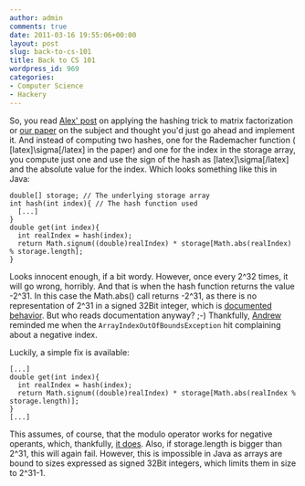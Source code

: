 ```yaml
---
author: admin
comments: true
date: 2011-03-16 19:55:06+00:00
layout: post
slug: back-to-cs-101
title: Back to CS 101
wordpress_id: 969
categories:
- Computer Science
- Hackery
---
```


So, you read [Alex' post](http://blog.smola.org/post/1130198570/hashing-for-collaborative-filtering) on applying the hashing trick to matrix factorization or [our paper](http://jmlr.csail.mit.edu/proceedings/papers/v9/karatzoglou10a/karatzoglou10a.pdf) on the subject and thought you'd just go ahead and implement it. And instead of computing two hashes, one for the Rademacher function ( [latex]\sigma[/latex] in the paper) and one for the index in the storage array, you compute just one and use the sign of the hash as [latex]\sigma[/latex] and the absolute value for the index. Which looks something like this in Java:

    
    double[] storage; // The underlying storage array
    int hash(int index){ // The hash function used
      [...]
    }
    double get(int index){
      int realIndex = hash(index);
      return Math.signum((double)realIndex) * storage[Math.abs(realIndex) % storage.length];
    }


Looks innocent enough, if a bit wordy. However, once every 2^32 times, it will go wrong, horribly. And that is when the hash function returns the value -2^31. In this case the Math.abs() call returns -2^31, as there is no representation of 2^31 in a signed 32Bit integer, which is [documented behavior](http://download.oracle.com/javase/6/docs/api/java/lang/Math.html#abs(int)). But who reads documentation anyway? ;-) Thankfully, [Andrew](http://a1k0n.net/) reminded me when the `ArrayIndexOutOfBoundsException` hit complaining about a negative index.

Luckily, a simple fix is available:

    
    [...]
    double get(int index){
      int realIndex = hash(index);
      return Math.signum((double)realIndex) * storage[Math.abs(realIndex % storage.length)];
    }
    [...]


This assumes, of course, that the modulo operator works for negative operants, which, thankfully, [it does](http://java.sun.com/docs/books/jls/third_edition/html/expressions.html#15.17.3). Also, if storage.length is bigger than 2^31, this will again fail. However, this is impossible in Java as arrays are bound to sizes expressed as signed 32Bit integers, which limits them in size to 2^31-1.
